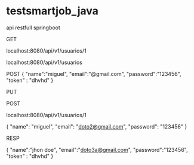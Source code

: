 # testsmartjob_java
api restfull springboot


GET

localhost:8080/api/v1/usuarios/1




localhost:8080/api/v1/usuarios

POST
{
    "name":"miguel",
    "email":"@gmail.com",
    "password":"123456",
    "token" : "dhvhd"
}

PUT 




POST 

localhost:8080/api/v1/usuarios/1

{
    "name": "miguel",
    "email": "doto2@gmail.com",
    "password": "123456"
}

RESP

{
    "name":"jhon doe",
    "email":"doto3a@gmail.com",
    "password":"123456",
    "token" : "dhvhd"
}

